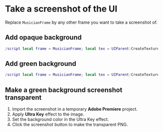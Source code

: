Take a screenshot of the UI
===========================

Replace `MusicianFrame` by any other frame you want to take a screenshot of.

Add opaque background
---------------------
```lua
/script local frame = MusicianFrame; local tex = UIParent:CreateTexture(nil, "BACKGROUND", nil, 2); tex:SetColorTexture(.1, .1, .1, 1); tex:SetPoint("BOTTOMLEFT", frame, 10, 10); tex:SetPoint("TOPRIGHT", frame, -10, -10);
```

Add green background
--------------------
```lua
/script local frame = MusicianFrame; local tex = UIParent:CreateTexture(nil, "BACKGROUND", nil, 2); tex:SetColorTexture(0, 1, 0, 1); tex:SetPoint("BOTTOMLEFT", frame, -5, -5); tex:SetPoint("TOPRIGHT", frame, 5, 5);
```

Make a green background screenshot transparent
----------------------------------------------

1. Import the screenshot in a temporary **Adobe Premiere** project.
2. Apply **Ultra Key** effect to the image.
3. Set the background color in the Ultra Key effect.
4. Click the screenshot button to make the transparent PNG.
